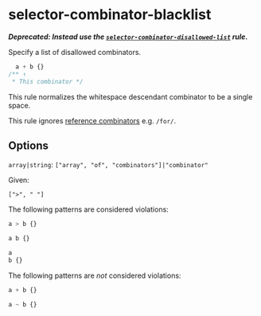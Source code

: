 # selector-combinator-blacklist

**_Deprecated: Instead use the [`selector-combinator-disallowed-list`](https://github.com/stylelint/stylelint/tree/13.7.2/lib/rules/selector-combinator-disallowed-list/README.md) rule._**

Specify a list of disallowed combinators.

<!-- prettier-ignore -->
```css
  a + b {}
/** ↑
 * This combinator */
```

This rule normalizes the whitespace descendant combinator to be a single space.

This rule ignores [reference combinators](https://www.w3.org/TR/selectors4/#idref-combinators) e.g. `/for/`.

## Options

`array|string`: `["array", "of", "combinators"]|"combinator"`

Given:

```
[">", " "]
```

The following patterns are considered violations:

<!-- prettier-ignore -->
```css
a > b {}
```

<!-- prettier-ignore -->
```css
a b {}
```

<!-- prettier-ignore -->
```css
a
b {}
```

The following patterns are _not_ considered violations:

<!-- prettier-ignore -->
```css
a + b {}
```

<!-- prettier-ignore -->
```css
a ~ b {}
```
